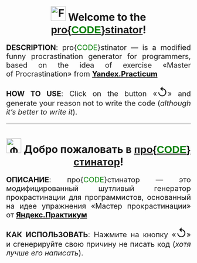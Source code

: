<h1 align="center"><img alt="Flag of the United States of America"
            src="https://cdn-0.emojis.wiki/emoji-pics/twitter/united-states-twitter.png" width="40" /> Welcome
    to&nbsp;the
    <span style="font-family:Verdana, Geneva, Tahoma, sans-serif;"><a href="https://kacivan.github.io/proCODEstinator/">pro{<span
            style='color: green;'>CODE</span>}stinator</a></span>!</h1>
<p align="justify" style="font-size: 20px;"><b>DESCRIPTION</b>: pro{<span
        style='color: green;'>CODE</span>}stinator&nbsp;&mdash; is&nbsp;a&nbsp;modified funny procrastination generator
    for programmers, based on&nbsp;the idea of exercise &laquo;Master of&nbsp;Procrastination&raquo; from <a
        style="font-weight: bold; color: black;" href="https://practicum.yandex.ru">Yandex.Practicum</a></p>
<p align="justify" style="font-size: 20px;"><b>HOW
        TO&nbsp;USE</b>: Click on&nbsp;the button &laquo;<span style="font-size: 30px;">↺</span>&raquo; and generate
    your reason not to&nbsp;write the code (<i>although it&rsquo;s better to&nbsp;write&nbsp;it</i>).</p>
<hr>
<h1 align="center"><img alt="Флаг России"
            src="https://cdn-0.emojis.wiki/emoji-pics/twitter/russia-twitter.png" width="40" /> Добро пожаловать
    в&nbsp;<span style="font-family:Verdana, Geneva, Tahoma, sans-serif;"><a href="https://kacivan.github.io/proCODEstinator/">про{<span
            style='color: green;'>CODE</span>}стинатор</a></span>!</h1>
<p align="justify" style="font-size: 20px;"><b>ОПИСАНИЕ</b>:
    про{<span style='color: green;'>CODE</span>}стинатор&nbsp;&mdash; это модифицированный шутливый генератор
    прокрастинации для программистов, основанный на идее&nbsp;упражнения &laquo;Мастер прокрастинации&raquo; от&nbsp;<a
        style="font-weight: bold; color: black;" href="https://practicum.yandex.ru">Яндекс.Практикум</a></p>
<p align="justify" style="font-size: 20px;"><b>КАК
        ИСПОЛЬЗОВАТЬ</b>: Нажмите на&nbsp;кнопку &laquo;<span style="font-size: 30px;">↺</span>&raquo;
    и&nbsp;сгенерируйте свою причину не&nbsp;писать код (<i>хотя лучше его написать</i>).</p>
